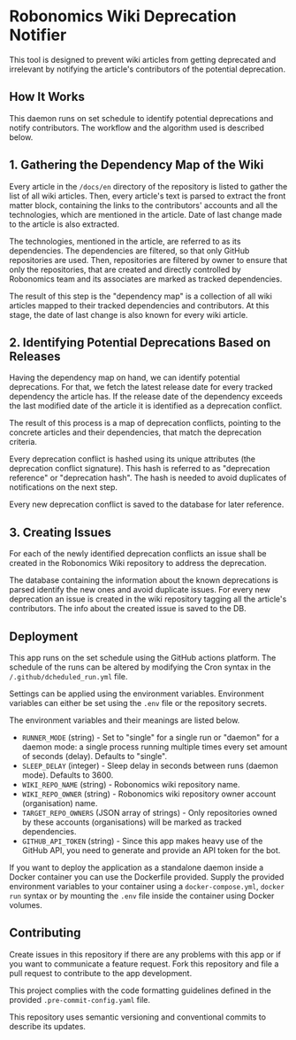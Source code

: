 # Robonomics Wiki Deprecation Notifier

This tool is designed to prevent
wiki articles from getting deprecated and irrelevant by notifying the article's contributors of the potential
deprecation.

## How It Works

This daemon runs on set schedule to identify potential deprecations and notify contributors.
The workflow and the algorithm used is described below.

## 1. Gathering the Dependency Map of the Wiki

Every article in the `/docs/en` directory of the repository is listed to gather the list of all wiki articles.
Then, every article's text is parsed to extract the front matter block, containing the links to the contributors'
accounts and all the technologies, which are mentioned in the article. Date of last change made to the article is
also extracted.

The technologies, mentioned in the article, are referred to as its dependencies. The dependencies are filtered, so
that only GitHub repositories are used. Then, repositories are filtered by owner to ensure that only the
repositories, that are created and directly controlled by Robonomics team and its associates are marked as tracked
dependencies.

The result of this step is the "dependency map" is a collection of all wiki articles mapped to their tracked
dependencies and contributors. At this stage, the date of last change is also known for every wiki article.

## 2. Identifying Potential Deprecations Based on Releases

Having the dependency map on hand, we can identify potential deprecations. For that, we fetch the latest release
date for every tracked dependency the article has. If the release date of the dependency exceeds the last modified
date of the article it is identified as a deprecation conflict.

The result of this process is a map of deprecation conflicts, pointing to the concrete articles and their dependencies,
that match the deprecation criteria.

Every deprecation conflict is hashed using its unique attributes (the deprecation conflict signature). This hash is
referred to as "deprecation reference" or "deprecation hash". The hash is needed to avoid duplicates of
notifications on the next step.

Every new deprecation conflict is saved to the database for later reference.

## 3. Creating Issues

For each of the newly identified deprecation conflicts an issue shall be created in the Robonomics Wiki repository
to address the deprecation.

The database containing the information about the known deprecations is parsed identify the new ones and avoid duplicate
issues. For every new deprecation an issue is created in the wiki repository tagging all the article's contributors.
The info about the created issue is saved to the DB.

## Deployment

This app runs on the set schedule using the GitHub actions platform. The schedule of the runs can be altered by
modifying the Cron syntax in the `/.github/dcheduled_run.yml` file.

Settings can be applied using the environment variables. Environment variables can either be set using the `.env`
file or the repository secrets.

The environment variables and their meanings are listed below.

- `RUNNER_MODE` (string) - Set to "single" for a single run or "daemon" for a daemon mode: a single process running
  multiple times every set amount of seconds (delay). Defaults to "single".
- `SLEEP_DELAY` (integer) - Sleep delay in seconds between runs (daemon mode). Defaults to 3600.
- `WIKI_REPO_NAME` (string) - Robonomics wiki repository name.
- `WIKI_REPO_OWNER` (string) - Robonomics wiki repository owner account (organisation) name.
- `TARGET_REPO_OWNERS` (JSON array of strings) - Only repositories owned by these accounts (organisations) will be
  marked as tracked dependencies.
- `GITHUB_API_TOKEN` (string) - Since this app makes heavy use of the GitHub API, you need to generate and provide an
  API token for the bot.

If you want to deploy the application as a standalone daemon inside a Docker container you can use the Dockerfile
provided. Supply the provided environment variables to your container using a `docker-compose.yml`, `docker run`
syntax or by mounting the `.env` file inside the container using Docker volumes.

## Contributing

Create issues in this repository if there are any problems with this app or if you want to communicate a feature 
request. Fork this repository and file a pull request to contribute to the app development.

This project complies with the code formatting guidelines defined in the provided `.pre-commit-config.yaml` file.

This repository uses semantic versioning and conventional commits to describe its updates.

